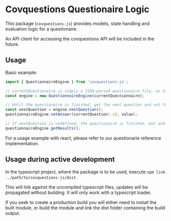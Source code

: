 # Covquestions Questionaire Logic

This package (`covquestions-js`) provides models, state handling and evaluation logic for a questionaire.

An API client for accessing the covquestions API will be included in the future.

## Usage

Basic example:

```typescript
import { QuestionnaireEngine } from 'covquestions-js';

// currentQuestionaire is simply a JSON-parsed questionaire file, as Javascript Object.
const engine = new QuestionnaireEngine(currentQuestionnaire);

// Until the questionaire is finished, get the next question and set the answer:
const nextQuestion = engine.nextQuestion();
questionnaireEngine.setAnswer(currentQuestion!.id, value);

// If nextQuestion is undefined, the questionaire is finished. Get and show results.
questionnaireEngine.getResults();
```

For a usage example with react, please refer to our questionarie reference implementation.

## Usage during active development

In the typescript project, where the package is to be used, execute `npm link ../path/to/covquestions-js/dist`.

This will link against the uncompiled typescript files, updates will be propagated without building. It will only work with a typescript loader.

If you seek to create a production build you will either need to install the built module, or build the module and link the dist folder containing the build output.
